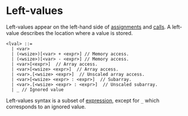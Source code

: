 # Left-values

Left-values appear on the left-hand side of [assignments](code.md#assignments) and
[calls](code).
A left-value describes the location where a value is stored.

```
<lval> ::=
  | <var>
  | (<wsize>)[<var> + <expr>] // Memory access.
  | (<wsize>)[<var> - <expr>] // Memory access.
  | <var>[<expr>]  // Array access.
  | <var>[<wsize> <expr>]  // Array access.
  | <var>.[<wsize> <expr>]  // Unscaled array access.
  | <var>[<wsize> <expr> : <expr>]  // Subarray.
  | <var>.[<wsize> <expr> : <expr>]  // Unscaled subarray.
  | _ // Ignored value
```

Left-values syntax is a subset of [expression](expressions), except for `_`
which corresponds to an ignored value.


